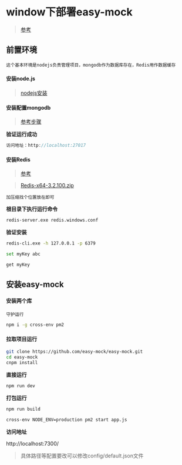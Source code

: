 # window下部署easy-mock

> [参考](https://blog.csdn.net/wxj_ios/article/details/84749700)

## 前置环境

	这个基本环境是nodejs负责管理项目，mongodb作为数据库存在，Redis用作数据缓存

#### 安装node.js

> [nodejs安装](知识笔记/大前端/nodejs/nodejs开发/nodejs入门.md)

#### 安装配置mongodb

> [参考步骤](https://blog.csdn.net/heshushun/article/details/77776706)

**验证运行成功**

```js
访问地址：http://localhost:27017
```

#### 安装Redis

> [参考](http://www.runoob.com/redis/redis-install.html)

> [Redis-x64-3.2.100.zip](https://github.com/microsoftarchive/redis/releases/download/win-3.2.100/Redis-x64-3.2.100.zip)

	加压缩找个位置放在即可

**根目录下执行运行命令**

```bash
redis-server.exe redis.windows.conf
```

**验证安装**

```bash
redis-cli.exe -h 127.0.0.1 -p 6379

set myKey abc

get myKey
```

## 安装easy-mock

#### 安装两个库

	守护运行

```bash
npm i -g cross-env pm2
```

#### 拉取项目运行

```bash
git clone https://github.com/easy-mock/easy-mock.git
cd easy-mock
cnpm install
```

**直接运行**

```bash
npm run dev
```

**打包运行**

```bash
npm run build

cross-env NODE_ENV=production pm2 start app.js
```

**访问地址**

http://localhost:7300/

> 具体路径等配置要改可以修改config/default.json文件